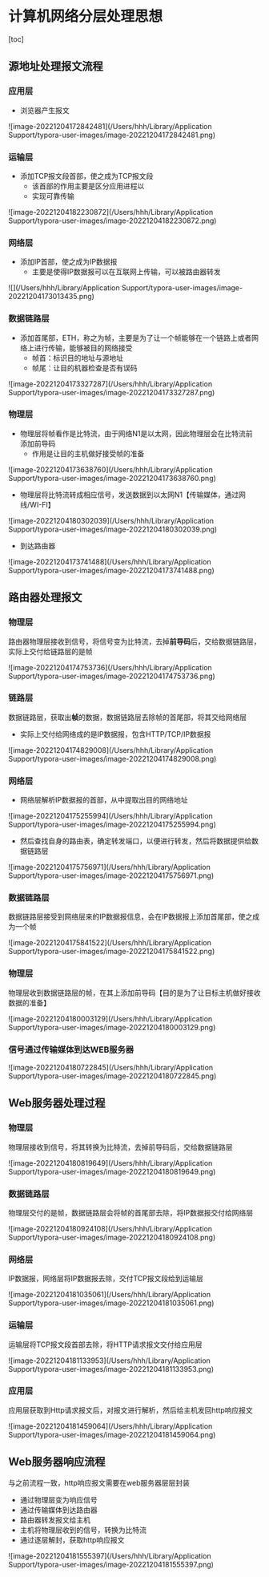 # 计算机网络分层处理思想

[toc]

## 源地址处理报文流程

### 应用层

- 浏览器产生报文

![image-20221204172842481](/Users/hhh/Library/Application Support/typora-user-images/image-20221204172842481.png)

### 运输层

- 添加TCP报文段首部，使之成为TCP报文段
  - 该首部的作用主要是区分应用进程以
  - 实现可靠传输 

![image-20221204182230872](/Users/hhh/Library/Application Support/typora-user-images/image-20221204182230872.png)

### 网络层

- 添加IP首部，使之成为IP数据报
  - 主要是使得IP数据报可以在互联网上传输，可以被路由器转发

![](/Users/hhh/Library/Application Support/typora-user-images/image-20221204173013435.png)

### 数据链路层

- 添加首尾部，ETH，称之为帧，主要是为了让一个帧能够在一个链路上或者网络上进行传输，能够被目的网络接受
  - 帧首：标识目的地址与源地址
  - 帧尾：让目的机器检查是否有误码

![image-20221204173327287](/Users/hhh/Library/Application Support/typora-user-images/image-20221204173327287.png)

### 物理层

- 物理层将帧看作是比特流，由于网络N1是以太网，因此物理层会在比特流前 添加前导码
  -  作用是让目的主机做好接受帧的准备

![image-20221204173638760](/Users/hhh/Library/Application Support/typora-user-images/image-20221204173638760.png)



- 物理层将比特流转成相应信号，发送数据到以太网N1【传输媒体，通过网线/WI-FI】

![image-20221204180302039](/Users/hhh/Library/Application Support/typora-user-images/image-20221204180302039.png)

- 到达路由器

![image-20221204173741488](/Users/hhh/Library/Application Support/typora-user-images/image-20221204173741488.png)

## 路由器处理报文

### 物理层

路由器物理层接收到信号，将信号变为比特流，去掉**前导码**后，交给数据链路层，实际上交付给链路层的是帧

![image-20221204174753736](/Users/hhh/Library/Application Support/typora-user-images/image-20221204174753736.png)



### 链路层

数据链路层，获取出**帧**的数据，数据链路层去除帧的首尾部，将其交给网络层

- 实际上交付给网络成的是IP数据报，包含HTTP/TCP/IP数据报

![image-20221204174829008](/Users/hhh/Library/Application Support/typora-user-images/image-20221204174829008.png)

### 网络层

- 网络层解析IP数据报的首部，从中提取出目的网络地址

![image-20221204175255994](/Users/hhh/Library/Application Support/typora-user-images/image-20221204175255994.png)

- 然后查找自身的路由表，确定转发端口，以便进行转发，然后将数据提供给数据链路层

![image-20221204175756971](/Users/hhh/Library/Application Support/typora-user-images/image-20221204175756971.png)



### 数据链路层

数据链路层接受到网络层来的IP数据报信息，会在IP数据报上添加首尾部，使之成为一个帧

![image-20221204175841522](/Users/hhh/Library/Application Support/typora-user-images/image-20221204175841522.png)



### 物理层

物理层收到数据链路层的帧，在其上添加前导码【目的是为了让目标主机做好接收数据的准备】

![image-20221204180003129](/Users/hhh/Library/Application Support/typora-user-images/image-20221204180003129.png)

### 信号通过传输媒体到达WEB服务器

![image-20221204180722845](/Users/hhh/Library/Application Support/typora-user-images/image-20221204180722845.png)

## Web服务器处理过程

### 物理层

物理层接收到信号，将其转换为比特流，去掉前导码后，交给数据链路层

![image-20221204180819649](/Users/hhh/Library/Application Support/typora-user-images/image-20221204180819649.png)

### 数据链路层

物理层交付的是帧，数据链路层会将帧的首尾部去除，将IP数据报交付给网络层

![image-20221204180924108](/Users/hhh/Library/Application Support/typora-user-images/image-20221204180924108.png)



### 网络层

IP数据报，网络层将IP数据报去除，交付TCP报文段给到运输层

![image-20221204181035061](/Users/hhh/Library/Application Support/typora-user-images/image-20221204181035061.png)

### 运输层

运输层将TCP报文段首部去除，将HTTP请求报文交付给应用层

![image-20221204181133953](/Users/hhh/Library/Application Support/typora-user-images/image-20221204181133953.png)

### 应用层

应用层获取到Http请求报文后，对报文进行解析，然后给主机发回http响应报文

![image-20221204181459064](/Users/hhh/Library/Application Support/typora-user-images/image-20221204181459064.png)

## Web服务器响应流程

与之前流程一致，http响应报文需要在web服务器层层封装

- 通过物理层变为响应信号
- 通过传输媒体到达路由器
- 路由器转发报文给主机
- 主机将物理层收到的信号，转换为比特流
- 通过逐层解封，获取http响应报文

![image-20221204181555397](/Users/hhh/Library/Application Support/typora-user-images/image-20221204181555397.png)